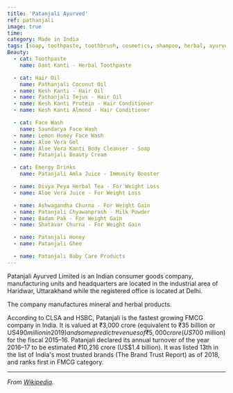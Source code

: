 ```yaml
---
title: 'Patanjali Ayurved'
ref: pathanjali
image: true
time:
category: Made in India
tags: [soap, toothpaste, toothbrush, cosmetics, shampoo, herbal, ayurvedic]
Beauty:
  - cat: Toothpaste
    name: Dant Kanti - Herbal Toothpaste

  - cat: Hair Oil
    name: Pathanjali Coconut Oil
  - name: Kesh Kanti - Hair Oil
  - name: Pathanjali Tejus - Hair Oil
  - name: Kesh Kanti Protein - Hair Conditioner
  - name: Kesh Kanti Almond - Hair Conditioner

  - cat: Face Wash
    name: Saundarya Face Wash
  - name: Lemon Honey Face Wash
  - name: Aloe Vera Gel
  - name: Aloe Vera Kanti Body Cleanser - Soap
  - name: Patanjali Beauty Cream

  - cat: Energy Drinks
    name: Patanjali Amla Juice - Immunity Booster

  - name: Divya Peya Herbal Tea - For Weight Loss
  - name: Aloe Vera Juice - For Weight Loss

  - name: Ashwagandha Churna - For Weight Gain
  - name: Patanjali Chyawanprash - Milk Powder
  - name: Badam Pak - For Weight Gain
  - name: Shatavar Churna - For Weight Gain

  - name: Patanjali Honey
  - name: Patanjali Ghee

  - name: Patanjali Baby Care Products
---
```


  Patanjali Ayurved Limited is an Indian consumer goods company, manufacturing units and headquarters are located in the industrial area of Haridwar, Uttarakhand while the registered office is located at Delhi.

  The company manufactures mineral and herbal products.

  According to CLSA and HSBC, Patanjali is the fastest growing FMCG company in India. It is valued at ₹3,000 crore (equivalent to ₹35 billion or US$490 million in 2019) and some predict revenues of ₹5,000 crore (US$700 million) for the fiscal 2015–16. Patanjali declared its annual turnover of the year 2016–17 to be estimated ₹10,216 crore (US$1.4 billion). It was listed 13th in the list of India's most trusted brands (The Brand Trust Report) as of 2018, and ranks first in FMCG category.

---

_From [Wikipedia](https://en.wikipedia.org/wiki/Patanjali_Ayurved)._
